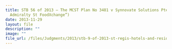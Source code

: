 ```yaml
---
title: STB 56 of 2013 – The MCST Plan No 3481 v Synnovate Solutions Pte Ltd (“8A
  Admiralty St FoodXchange”)
date: 2013-11-29
layout: file
description: ""
image: ""
file_url: /files/Judgments/2013/stb-9-of-2013-st-regis-hotels-and-residences.pdf
---
```

